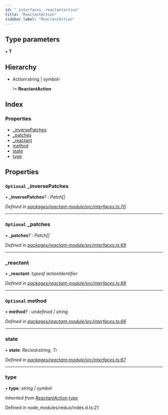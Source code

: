 ```yaml
---
id: "_interfaces_.reactantaction"
title: "ReactantAction"
sidebar_label: "ReactantAction"
---
```


## Type parameters

▪ **T**

## Hierarchy

* Action‹string | symbol›

  ↳ **ReactantAction**

## Index

### Properties

* [_inversePatches](_interfaces_.reactantaction.md#optional-_inversepatches)
* [_patches](_interfaces_.reactantaction.md#optional-_patches)
* [_reactant](_interfaces_.reactantaction.md#_reactant)
* [method](_interfaces_.reactantaction.md#optional-method)
* [state](_interfaces_.reactantaction.md#state)
* [type](_interfaces_.reactantaction.md#type)

## Properties

### `Optional` _inversePatches

• **_inversePatches**? : *Patch[]*

*Defined in [packages/reactant-module/src/interfaces.ts:70](https://github.com/unadlib/reactant/blob/84acaf3/packages/reactant-module/src/interfaces.ts#L70)*

___

### `Optional` _patches

• **_patches**? : *Patch[]*

*Defined in [packages/reactant-module/src/interfaces.ts:69](https://github.com/unadlib/reactant/blob/84acaf3/packages/reactant-module/src/interfaces.ts#L69)*

___

###  _reactant

• **_reactant**: *typeof actionIdentifier*

*Defined in [packages/reactant-module/src/interfaces.ts:68](https://github.com/unadlib/reactant/blob/84acaf3/packages/reactant-module/src/interfaces.ts#L68)*

___

### `Optional` method

• **method**? : *undefined | string*

*Defined in [packages/reactant-module/src/interfaces.ts:66](https://github.com/unadlib/reactant/blob/84acaf3/packages/reactant-module/src/interfaces.ts#L66)*

___

###  state

• **state**: *Record‹string, T›*

*Defined in [packages/reactant-module/src/interfaces.ts:67](https://github.com/unadlib/reactant/blob/84acaf3/packages/reactant-module/src/interfaces.ts#L67)*

___

###  type

• **type**: *string | symbol*

*Inherited from [ReactantAction](_interfaces_.reactantaction.md).[type](_interfaces_.reactantaction.md#type)*

Defined in node_modules/redux/index.d.ts:21
